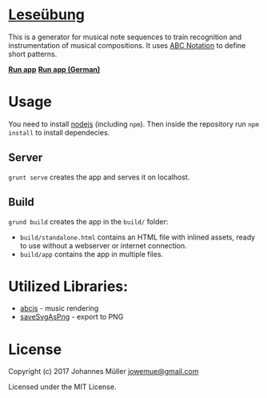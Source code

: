 # [Leseübung](https://github.com/straight-shoota/leseubung)

This is a generator for musical note sequences to train recognition and instrumentation of musical compositions.
It uses [ABC Notation](http://abcnotation.com/wiki/abc:standard:v2.1) to define short patterns.

**[Run app](https://straight-shoota.github.io/leseubung/standalone.en.html)**
**[Run app (German)](https://straight-shoota.github.io/leseubung/standalone.html)**

# Usage

You need to install [nodejs](https://nodejs.org) (including `npm`).
Then inside the repository run `npm install` to install dependecies.

## Server
`grunt serve` creates the app and serves it on localhost.

## Build
`grund build` creates the app in the `build/` folder:

* `build/standalone.html` contains an HTML file with inlined assets, ready to use without a webserver or internet connection.
* `build/app` contains the app in multiple files.

# Utilized Libraries:

* [abcjs](https://github.com/paulrosen/abcjs) - music rendering
* [saveSvgAsPng](https://github.com/exupero/saveSvgAsPng) - export to PNG

# License

Copyright (c) 2017 Johannes Müller <jowemue@gmail.com>

Licensed under the MIT License.
